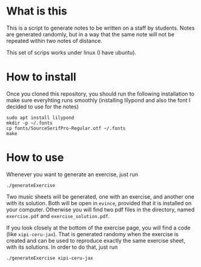 # What is this
This is a script to generate notes to be written on a staff by students. Notes are generated randomly, but in a way that the same note will not be repeated within two notes of distance.

This set of scrips works under linux (I have ubuntu).

# How to install
Once you cloned this repository, you should run the following installation to make sure everyhting runs smoothly (installing lilypond and also the font I decided to use for the notes)

```
sudo apt install lilypond
mkdir -p ~/.fonts
cp fonts/SourceSerifPro-Regular.otf ~/.fonts
make
```

# How to use
Whenever you want to generate an exercise, just run
```
./generateExercise
```
Two music sheets will be generated, one with an exercise, and another one with its solution. Both will be open in ``evince``, provided that it is installed on your computer. Otherwise you will find two pdf files in the directory, named ``exercise.pdf`` and ``exercise_solution.pdf``.

If you look closely at the bottom of the exercise page, you will find a code (like ``xipi-ceru-jax``). That is generated randomy when the exercise is created and can be used to reproduce exactly the same exercise sheet, with its solutions. In order to do that, just run
```
./generateExercise xipi-ceru-jax
```
